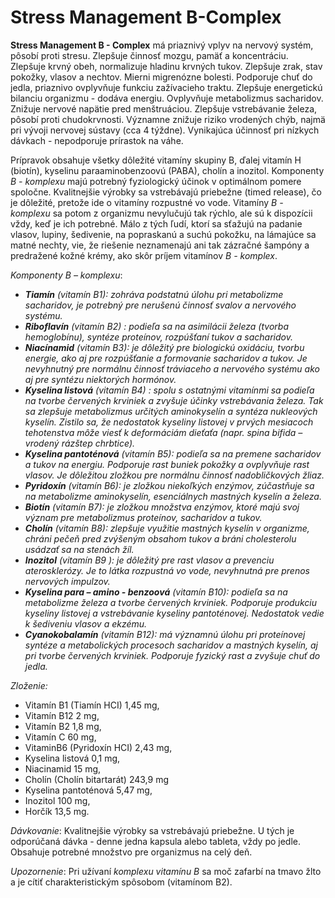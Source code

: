 Stress Management B-Complex 
============================

**Stress Management B - Complex** má priaznivý vplyv na nervový systém, pôsobí
proti stresu. Zlepšuje činnosť mozgu, pamäť a koncentráciu. Zlepšuje krvný obeh,
normalizuje hladinu krvných tukov. Zlepšuje zrak, stav pokožky, vlasov a
nechtov. Mierni migrenózne bolesti. Podporuje chuť do jedla, priaznivo
ovplyvňuje funkciu zažívacieho traktu. Zlepšuje energetickú bilanciu organizmu -
dodáva energiu. Ovplyvňuje metabolizmus sacharidov. Znižuje nervové napätie pred
menštruáciou. Zlepšuje vstrebávanie železa, pôsobí proti chudokrvnosti. Významne
znižuje riziko vrodených chýb, najmä pri vývoji nervovej sústavy (cca 4 týždne).
Vynikajúca účinnosť pri nízkych dávkach - nepodporuje prírastok na váhe.

Prípravok obsahuje všetky dôležité vitamíny skupiny B, ďalej vitamín H (biotín),
kyselinu paraaminobenzoovú (PABA), cholín a inozitol. Komponenty *B - komplexu*
majú potrebný fyziologický účinok v optimálnom pomere spoločne. Kvalitnejšie
výrobky sa vstrebávajú priebežne (timed release), čo je dôležité, pretože ide o
vitamíny rozpustné vo vode. Vitamíny *B - komplexu* sa potom z organizmu
nevylučujú tak rýchlo, ale sú k dispozícii vždy, keď je ich potrebné. Málo z
tých ľudí, ktorí sa sťažujú na padanie vlasov, lupiny, šedivenie, na popraskanú
a suchú pokožku, na lámajúce sa matné nechty, vie, že riešenie neznamenajú ani
tak zázračné šampóny a predražené kožné krémy, ako skôr príjem vitamínov *B -
komplex*.

*Komponenty B – komplexu*:

* ***Tiamín** (vitamín B1): zohráva podstatnú úlohu pri metabolizme sacharidov, je potrebný pre nerušenú činnosť svalov a nervového systému.*
* ***Riboflavín** (vitamín B2) : podieľa sa na asimilácii železa (tvorba hemoglobínu), syntéze proteínov, rozpúšťaní tukov a sacharidov.*
* ***Niacínamid** (vitamín B3): je dôležitý pre biologickú oxidáciu, tvorbu energie, ako aj pre rozpúšťanie a formovanie sacharidov a tukov. Je nevyhnutný pre normálnu činnosť tráviaceho a nervového systému ako aj pre syntézu niektorých hormónov.*
* ***Kyselina listová*** *(vitamín B4) : spolu s ostatnými vitamínmi sa podieľa na tvorbe červených krviniek a zvyšuje účinky vstrebávania železa. Tak sa zlepšuje metabolizmus určitých aminokyselín a syntéza nukleových kyselín. Zistilo sa, že nedostatok kyseliny listovej v prvých mesiacoch tehotenstva môže viesť k deformáciám dieťaťa (napr. spina bifida – vrodený rázštep chrbtice).*
* ***Kyselina pantoténová** (vitamín B5): podieľa sa na premene sacharidov a tukov na energiu. Podporuje rast buniek pokožky a ovplyvňuje rast vlasov. Je dôležitou zložkou pre normálnu činnosť nadobličkových žliaz.*
* ***Pyridoxín** (vitamín B6): je zložkou niekoľkých enzýmov, zúčastňuje sa na metabolizme aminokyselín, esenciálnych mastných kyselín a železa.*
* ***Biotín** (vitamín B7): je zložkou množstva enzýmov, ktoré majú svoj význam pre metabolizmus proteínov, sacharidov a tukov.*
* ***Cholín** (vitamín B8): zlepšuje využitie mastných kyselín v organizme, chráni pečeň pred zvýšeným obsahom tukov a bráni cholesterolu usádzať sa na stenách žíl.*
* ***Inozitol** (vitamín B9 ): je dôležitý pre rast vlasov a prevenciu aterosklerózy. Je to látka rozpustná vo vode, nevyhnutná pre prenos nervových impulzov.*
* ***Kyselina para – amino - benzoová** (vitamín B10): podieľa sa na metabolizme železa a tvorbe červených krviniek. Podporuje produkciu kyseliny listovej a vstrebávanie kyseliny pantoténovej. Nedostatok vedie k šediveniu vlasov a ekzému.*
* ***Cyanokobalamín** (vitamín B12): má významnú úlohu pri proteínovej syntéze a metabolických procesoch sacharidov a mastných kyselín, aj pri tvorbe červených krviniek. Podporuje fyzický rast a zvyšuje chuť do jedla.*

*Zloženie:*

* Vitamín B1 (Tiamín HCI) 1,45 mg,
* Vitamín B12 2 mg,
* Vitamín B2 1,8 mg,
* Vitamín C 60 mg,
* VitaminB6 (Pyridoxín HCI) 2,43 mg,
* Kyselina listová 0,1 mg,
* Niacinamid 15 mg,
* Cholín (Cholín bitartarát) 243,9 mg
* Kyselina pantoténová 5,47 mg,
* Inozitol 100 mg,
* Horčík 13,5 mg.

*Dávkovanie*: Kvalitnejšie výrobky sa vstrebávajú priebežne. U tých je
odporúčaná dávka - denne jedna kapsula alebo tableta, vždy po jedle. Obsahuje
potrebné množstvo pre organizmus na celý deň.

*Upozornenie*: Pri užívaní *komplexu vitamínu B* sa moč zafarbí na tmavo žlto a
je cítiť charakteristickým spôsobom (vitamínom B2).

